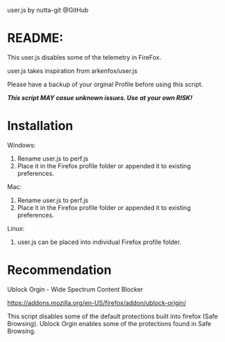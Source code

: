user.js by nutta-git @GitHub

# README:

   This user.js disables some of the telemetry in FireFox.
     
   user.js takes inspiration from arkenfox/user.js
    
   Please have a backup of your orginal Profile before using this script.
     
   ***This script MAY casue unknown issues. Use at your own RISK!***
  
# Installation 
Windows:
1) Rename user.js to perf.js
2) Place it in the Firefox profile folder or appended it to existing preferences.

Mac: 
1) Rename user.js to perf.js
2) Place it in the Firefox profile folder or appended it to existing preferences. 

Linux: 
1) user.js can be placed into individual Firefox profile folder.

# Recommendation 
Ublock Orgin - Wide Spectrum Content Blocker

https://addons.mozilla.org/en-US/firefox/addon/ublock-origin/

This script disables some of the default protections built into firefox (Safe Browsing).
Ublock Orgin enables some of the protections found in Safe Browsing. 
